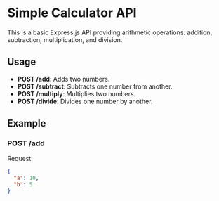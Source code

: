 # Simple Calculator API

This is a basic Express.js API providing arithmetic operations: addition, subtraction, multiplication, and division.

## Usage

- **POST /add**: Adds two numbers.
- **POST /subtract**: Subtracts one number from another.
- **POST /multiply**: Multiplies two numbers.
- **POST /divide**: Divides one number by another.

## Example

### POST /add
Request:
```json
{
  "a": 10,
  "b": 5
}
